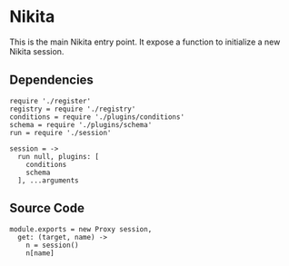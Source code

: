 
# Nikita

This is the main Nikita entry point. It expose a function to initialize a new
Nikita session.

## Dependencies

    require './register'
    registry = require './registry'
    conditions = require './plugins/conditions'
    schema = require './plugins/schema'
    run = require './session'
      
    session = ->
      run null, plugins: [
        conditions
        schema
      ], ...arguments

## Source Code

    module.exports = new Proxy session,
      get: (target, name) ->
        n = session()
        n[name]
